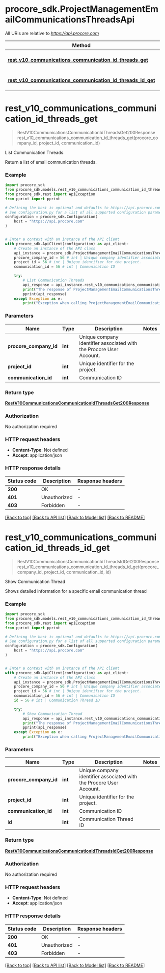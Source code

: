 # procore_sdk.ProjectManagementEmailCommunicationsThreadsApi

All URIs are relative to *https://api.procore.com*

Method | HTTP request | Description
------------- | ------------- | -------------
[**rest_v10_communications_communication_id_threads_get**](ProjectManagementEmailCommunicationsThreadsApi.md#rest_v10_communications_communication_id_threads_get) | **GET** /rest/v1.0/communications/{communication_id}/threads | List Communication Threads
[**rest_v10_communications_communication_id_threads_id_get**](ProjectManagementEmailCommunicationsThreadsApi.md#rest_v10_communications_communication_id_threads_id_get) | **GET** /rest/v1.0/communications/{communication_id}/threads/{id} | Show Communication Thread


# **rest_v10_communications_communication_id_threads_get**
> RestV10CommunicationsCommunicationIdThreadsGet200Response rest_v10_communications_communication_id_threads_get(procore_company_id, project_id, communication_id)

List Communication Threads

Return a list of email communication threads.

### Example


```python
import procore_sdk
from procore_sdk.models.rest_v10_communications_communication_id_threads_get200_response import RestV10CommunicationsCommunicationIdThreadsGet200Response
from procore_sdk.rest import ApiException
from pprint import pprint

# Defining the host is optional and defaults to https://api.procore.com
# See configuration.py for a list of all supported configuration parameters.
configuration = procore_sdk.Configuration(
    host = "https://api.procore.com"
)


# Enter a context with an instance of the API client
with procore_sdk.ApiClient(configuration) as api_client:
    # Create an instance of the API class
    api_instance = procore_sdk.ProjectManagementEmailCommunicationsThreadsApi(api_client)
    procore_company_id = 56 # int | Unique company identifier associated with the Procore User Account.
    project_id = 56 # int | Unique identifier for the project.
    communication_id = 56 # int | Communication ID

    try:
        # List Communication Threads
        api_response = api_instance.rest_v10_communications_communication_id_threads_get(procore_company_id, project_id, communication_id)
        print("The response of ProjectManagementEmailCommunicationsThreadsApi->rest_v10_communications_communication_id_threads_get:\n")
        pprint(api_response)
    except Exception as e:
        print("Exception when calling ProjectManagementEmailCommunicationsThreadsApi->rest_v10_communications_communication_id_threads_get: %s\n" % e)
```



### Parameters


Name | Type | Description  | Notes
------------- | ------------- | ------------- | -------------
 **procore_company_id** | **int**| Unique company identifier associated with the Procore User Account. | 
 **project_id** | **int**| Unique identifier for the project. | 
 **communication_id** | **int**| Communication ID | 

### Return type

[**RestV10CommunicationsCommunicationIdThreadsGet200Response**](RestV10CommunicationsCommunicationIdThreadsGet200Response.md)

### Authorization

No authorization required

### HTTP request headers

 - **Content-Type**: Not defined
 - **Accept**: application/json

### HTTP response details

| Status code | Description | Response headers |
|-------------|-------------|------------------|
**200** | OK |  -  |
**401** | Unauthorized |  -  |
**403** | Forbidden |  -  |

[[Back to top]](#) [[Back to API list]](../README.md#documentation-for-api-endpoints) [[Back to Model list]](../README.md#documentation-for-models) [[Back to README]](../README.md)

# **rest_v10_communications_communication_id_threads_id_get**
> RestV10CommunicationsCommunicationIdThreadsIdGet200Response rest_v10_communications_communication_id_threads_id_get(procore_company_id, project_id, communication_id, id)

Show Communication Thread

Shows detailed information for a specific email communication thread

### Example


```python
import procore_sdk
from procore_sdk.models.rest_v10_communications_communication_id_threads_id_get200_response import RestV10CommunicationsCommunicationIdThreadsIdGet200Response
from procore_sdk.rest import ApiException
from pprint import pprint

# Defining the host is optional and defaults to https://api.procore.com
# See configuration.py for a list of all supported configuration parameters.
configuration = procore_sdk.Configuration(
    host = "https://api.procore.com"
)


# Enter a context with an instance of the API client
with procore_sdk.ApiClient(configuration) as api_client:
    # Create an instance of the API class
    api_instance = procore_sdk.ProjectManagementEmailCommunicationsThreadsApi(api_client)
    procore_company_id = 56 # int | Unique company identifier associated with the Procore User Account.
    project_id = 56 # int | Unique identifier for the project.
    communication_id = 56 # int | Communication ID
    id = 56 # int | Communication Thread ID

    try:
        # Show Communication Thread
        api_response = api_instance.rest_v10_communications_communication_id_threads_id_get(procore_company_id, project_id, communication_id, id)
        print("The response of ProjectManagementEmailCommunicationsThreadsApi->rest_v10_communications_communication_id_threads_id_get:\n")
        pprint(api_response)
    except Exception as e:
        print("Exception when calling ProjectManagementEmailCommunicationsThreadsApi->rest_v10_communications_communication_id_threads_id_get: %s\n" % e)
```



### Parameters


Name | Type | Description  | Notes
------------- | ------------- | ------------- | -------------
 **procore_company_id** | **int**| Unique company identifier associated with the Procore User Account. | 
 **project_id** | **int**| Unique identifier for the project. | 
 **communication_id** | **int**| Communication ID | 
 **id** | **int**| Communication Thread ID | 

### Return type

[**RestV10CommunicationsCommunicationIdThreadsIdGet200Response**](RestV10CommunicationsCommunicationIdThreadsIdGet200Response.md)

### Authorization

No authorization required

### HTTP request headers

 - **Content-Type**: Not defined
 - **Accept**: application/json

### HTTP response details

| Status code | Description | Response headers |
|-------------|-------------|------------------|
**200** | OK |  -  |
**401** | Unauthorized |  -  |
**403** | Forbidden |  -  |

[[Back to top]](#) [[Back to API list]](../README.md#documentation-for-api-endpoints) [[Back to Model list]](../README.md#documentation-for-models) [[Back to README]](../README.md)

